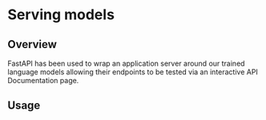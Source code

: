 # Serving models 

## Overview 
FastAPI has been used to wrap an application server around our trained language models allowing their endpoints to be tested via an interactive API Documentation page. 

## Usage 

